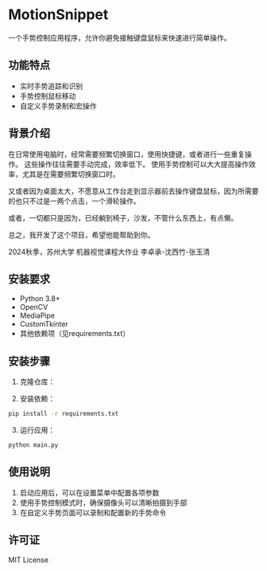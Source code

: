 # MotionSnippet

一个手势控制应用程序，允许你避免接触键盘鼠标来快速进行简单操作。

## 功能特点

- 实时手势追踪和识别
- 手势控制鼠标移动
- 自定义手势录制和宏操作

## 背景介绍

在日常使用电脑时，经常需要频繁切换窗口，使用快捷键，或者进行一些重复操作。
这些操作往往需要手动完成，效率低下。
使用手势控制可以大大提高操作效率，尤其是在需要频繁切换窗口时。

又或者因为桌面太大，不愿意从工作台走到显示器前去操作键盘鼠标，因为所需要的也只不过是一两个点击，一个滑轮操作。

或者，一切都只是因为，已经躺到椅子，沙发，不管什么东西上，有点懒。

总之，我开发了这个项目，希望他能帮助到你。

2024秋季，苏州大学 机器视觉课程大作业 李卓承-沈西竹-张玉清

## 安装要求

- Python 3.8+
- OpenCV
- MediaPipe
- CustomTkinter
- 其他依赖项（见requirements.txt）

## 安装步骤

1. 克隆仓库：

2. 安装依赖：
```bash
pip install -r requirements.txt
```

3. 运行应用：
```bash
python main.py
```

## 使用说明

1. 启动应用后，可以在设置菜单中配置各项参数
2. 使用手势控制模式时，确保摄像头可以清晰拍摄到手部
3. 在自定义手势页面可以录制和配置新的手势命令

## 许可证

MIT License 